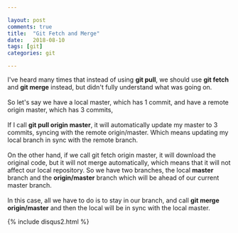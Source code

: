 ```yaml
---

layout: post
comments: true
title:  "Git Fetch and Merge"
date:   2018-08-10
tags: [git]
categories: git

---
```


I've heard many times that instead of using <b>git pull</b>, 
we should use <b>git fetch</b> and <b>git merge</b> instead, but didn't fully understand what was going on.
<br /><br />
So let's say we have a local master, which has 1 commit,
and have a remote origin master, which has 3 commits,
<br /><br />
If I call <b>git pull origin master</b>, it will automatically update my master to 3 commits,
syncing with the remote origin/master. Which means updating my local branch in sync with the remote branch.
<br /><br />
On the other hand, if we call git fetch origin master, it will download the original code,
but it will not merge automatically, which means that it will not affect our local repository.
 So we have two branches, the local <b>master</b> branch
and the <b>origin/master</b> branch which will be ahead of our current master branch.
<br /><br />
In this case, all we have to do is to stay in our branch, and call
<b>git merge origin/master</b> and then the local will be in sync with the local master.


{% include disqus2.html %}